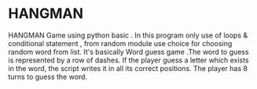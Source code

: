 # HANGMAN
HANGMAN Game using python basic . In this program only use of loops & conditional statement ,
from random module use choice for choosing random word from list.
It's basically Word guess game .The word to guess is represented by a row of dashes. If the player guess a letter which exists in the word, the script writes it in all its correct positions. The player has 8 turns to guess the word.
